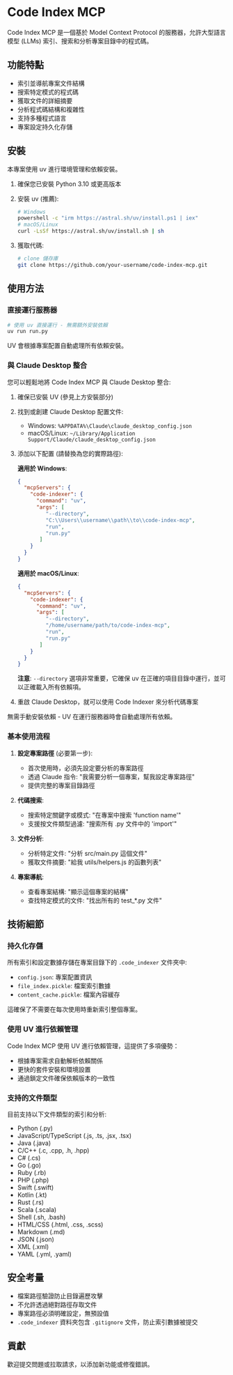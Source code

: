# Code Index MCP

Code Index MCP 是一個基於 Model Context Protocol 的服務器，允許大型語言模型 (LLMs) 索引、搜索和分析專案目錄中的程式碼。

## 功能特點

- 索引並導航專案文件結構
- 搜索特定模式的程式碼
- 獲取文件的詳細摘要
- 分析程式碼結構和複雜性
- 支持多種程式語言
- 專案設定持久化存儲

## 安裝

本專案使用 uv 進行環境管理和依賴安裝。

1. 確保您已安裝 Python 3.10 或更高版本
2. 安裝 uv (推薦):

   ```bash
   # Windows
   powershell -c "irm https://astral.sh/uv/install.ps1 | iex"
   # macOS/Linux
   curl -LsSf https://astral.sh/uv/install.sh | sh
   ```
3. 獲取代碼:

   ```bash
   # clone 儲存庫
   git clone https://github.com/your-username/code-index-mcp.git
   ```

## 使用方法

### 直接運行服務器

```bash
# 使用 uv 直接運行 - 無需額外安裝依賴
uv run run.py
```

UV 會根據專案配置自動處理所有依賴安裝。

### 與 Claude Desktop 整合

您可以輕鬆地將 Code Index MCP 與 Claude Desktop 整合:

1. 確保已安裝 UV (參見上方安裝部分)
2. 找到或創建 Claude Desktop 配置文件:

   - Windows: `%APPDATA%\Claude\claude_desktop_config.json`
   - macOS/Linux: `~/Library/Application Support/Claude/claude_desktop_config.json`

3. 添加以下配置 (請替換為您的實際路徑):

   **適用於 Windows**:
   ```json
   {
     "mcpServers": {
       "code-indexer": {
         "command": "uv",
         "args": [
            "--directory",
            "C:\\Users\\username\\path\\to\\code-index-mcp",
            "run",
            "run.py"
          ]
       }
     }
   }
   ```

   **適用於 macOS/Linux**:
   ```json
   {
     "mcpServers": {
       "code-indexer": {
         "command": "uv",
         "args": [
            "--directory",
            "/home/username/path/to/code-index-mcp",
            "run",
            "run.py"
          ]
       }
     }
   }
   ```

   **注意**: `--directory` 選項非常重要，它確保 uv 在正確的項目目錄中運行，並可以正確載入所有依賴項。

4. 重啟 Claude Desktop，就可以使用 Code Indexer 來分析代碼專案

無需手動安裝依賴 - UV 在運行服務器時會自動處理所有依賴。

### 基本使用流程

1. **設定專案路徑** (必要第一步):

   - 首次使用時，必須先設定要分析的專案路徑
   - 透過 Claude 指令: "我需要分析一個專案，幫我設定專案路徑"
   - 提供完整的專案目錄路徑
2. **代碼搜索**:

   - 搜索特定關鍵字或模式: "在專案中搜索 'function name'"
   - 支援按文件類型過濾: "搜索所有 .py 文件中的 'import'"
3. **文件分析**:

   - 分析特定文件: "分析 src/main.py 這個文件"
   - 獲取文件摘要: "給我 utils/helpers.js 的函數列表"
4. **專案導航**:

   - 查看專案結構: "顯示這個專案的結構"
   - 查找特定模式的文件: "找出所有的 test_*.py 文件"

## 技術細節

### 持久化存儲

所有索引和設定數據存儲在專案目錄下的 `.code_indexer` 文件夾中:

- `config.json`: 專案配置資訊
- `file_index.pickle`: 檔案索引數據
- `content_cache.pickle`: 檔案內容緩存

這確保了不需要在每次使用時重新索引整個專案。

### 使用 UV 進行依賴管理

Code Index MCP 使用 UV 進行依賴管理，這提供了多項優勢：

- 根據專案需求自動解析依賴關係
- 更快的套件安裝和環境設置
- 通過鎖定文件確保依賴版本的一致性

### 支持的文件類型

目前支持以下文件類型的索引和分析:

- Python (.py)
- JavaScript/TypeScript (.js, .ts, .jsx, .tsx)
- Java (.java)
- C/C++ (.c, .cpp, .h, .hpp)
- C# (.cs)
- Go (.go)
- Ruby (.rb)
- PHP (.php)
- Swift (.swift)
- Kotlin (.kt)
- Rust (.rs)
- Scala (.scala)
- Shell (.sh, .bash)
- HTML/CSS (.html, .css, .scss)
- Markdown (.md)
- JSON (.json)
- XML (.xml)
- YAML (.yml, .yaml)

## 安全考量

- 檔案路徑驗證防止目錄遍歷攻擊
- 不允許透過絕對路徑存取文件
- 專案路徑必須明確設定，無預設值
- `.code_indexer` 資料夾包含 `.gitignore` 文件，防止索引數據被提交

## 貢獻

歡迎提交問題或拉取請求，以添加新功能或修復錯誤。
